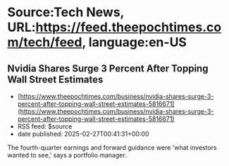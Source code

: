 # Source:Tech News, URL:https://feed.theepochtimes.com/tech/feed, language:en-US

## Nvidia Shares Surge 3 Percent After Topping Wall Street Estimates
 - [https://www.theepochtimes.com/business/nvidia-shares-surge-3-percent-after-topping-wall-street-estimates-5816671](https://www.theepochtimes.com/business/nvidia-shares-surge-3-percent-after-topping-wall-street-estimates-5816671)
 - RSS feed: $source
 - date published: 2025-02-27T00:41:31+00:00

The fourth-quarter earnings and forward guidance were 'what investors wanted to see,' says a portfolio manager.

